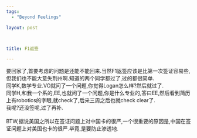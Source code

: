 ```yaml
--- 
tags: 
  - "Beyond Feelings"

layout: post



title: F1返签

---
```

<div id="msgcns!5F971C000415D85F!443" class="bvMsg">
<div>要回家了,首要考虑的问题是还能不能回来.当然F1返签应该是比第一次签证容易些,但我们也不能大意失荆州啊.知道的两个同学都过了,过的都很简单.</div>
<div>同学K,数学专业.VO就问了一个问题,你觉得Logan怎么样?然后就过了.</div>
<div>同学H,和我一个系的,EE,也就问了一个问题,你是什么专业的,答曰EE,然后看到简历上有robotics的字眼,就check了,后来三周之后也就check clear了.</div>
<div>我呢?还没签呢,过了再补.</div>
<div> </div>
<div>BTW,据说美国之所以在签证问题上对中国卡的很严,一个很重要的原因是,中国在签证问题上对美国也卡的很严.毕竟,是要防止渗透地.</div>
</div>
